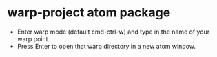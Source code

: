 # warp-project atom package

* Enter warp mode (default cmd-ctrl-w) and type in the name of your warp point.
* Press Enter to open that warp directory in a new atom window.
